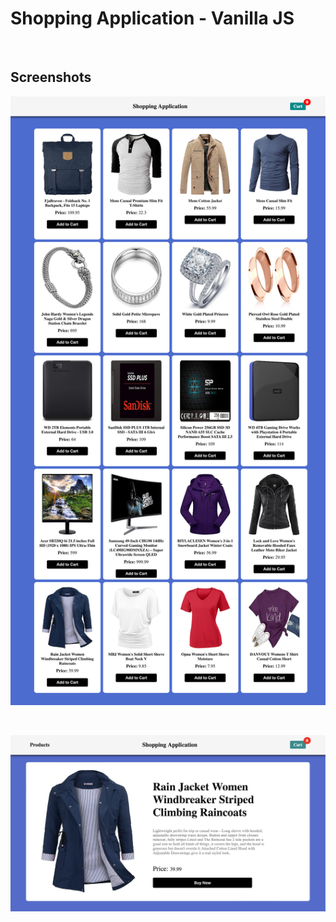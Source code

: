 # Shopping Application - Vanilla JS

<br/>

## Screenshots

![screenshot1](./screenshot1.png)

<br/>

![screenshot2](./screenshot2.png)